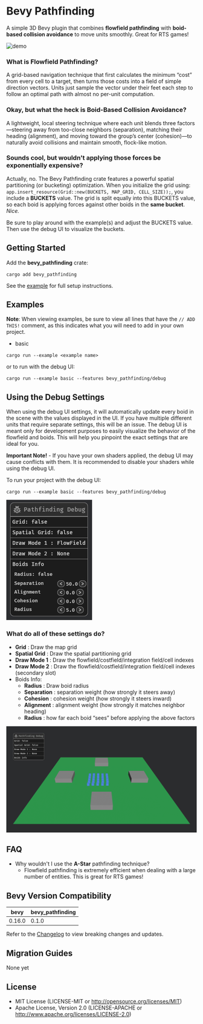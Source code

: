 # Bevy Pathfinding

A simple 3D Bevy plugin that combines **flowfield pathfinding** with **boid-based collision avoidance** to move units smoothly. Great for RTS games!

![demo](assets/demo.gif)

### What is **Flowfield Pathfinding**?

A grid-based navigation technique that first calculates the minimum “cost” from every cell to a target, then turns those costs into a field of simple direction vectors. Units just sample the vector under their feet each step to follow an optimal path with almost no per-unit computation.

### Okay, but what the heck is **Boid-Based Collision Avoidance**?

A lightweight, local steering technique where each unit blends three factors—steering away from too-close neighbors (separation), matching their heading (alignment), and moving toward the group’s center (cohesion)—to naturally avoid collisions and maintain smooth, flock-like motion.

### Sounds cool, but wouldn't applying those forces be exponentially expensive?

Actually, no. The Bevy Pathfinding crate features a powerful spatial partitioning (or bucketing) optimization. When you initialize the grid using: `app.insert_resource(Grid::new(BUCKETS, MAP_GRID, CELL_SIZE));`, you include a **BUCKETS** value. The grid is split equally into this BUCKETS value, so each boid is applying forces against other boids in the **same bucket**. *Nice.*

Be sure to play around with the example(s) and adjust the BUCKETS value. Then use the debug UI to visualize the buckets.

## Getting Started

Add the **bevy_pathfinding** crate:

```
cargo add bevy_pathfinding
```

See the [example](examples/basic.rs) for full setup instructions.

## Examples

**Note**: When viewing examples, be sure to view all lines that have the `// ADD THIS!` comment, as this indicates what you will need to add in your own project.

- basic

```
cargo run --example <example name>
```

or to run with the debug UI:

```
cargo run --example basic --features bevy_pathfinding/debug
```

## Using the Debug Settings

When using the debug UI settings, it will automatically update every boid in the scene with the values displayed in the UI. If you have multiple different units that require separate settings, this will be an issue. The debug UI is meant only for development purposes to easily visualize the behavior of the flowfield and boids. This will help you pinpoint the exact settings that are ideal for you.

**Important Note!** - If you have your own shaders applied, the debug UI may cause conflicts with them. It is recommended to disable your shaders while using the debug UI.

To run your project with the debug UI:

```
cargo run --example basic --features bevy_pathfinding/debug
```

![debug UI](assets/debug_ui.png)

### What do all of these settings do?

- **Grid** : Draw the map grid  
- **Spatial Grid** : Draw the spatial partitioning grid  
- **Draw Mode 1** : Draw the flowfield/costfield/integration field/cell indexes  
- **Draw Mode 2** : Draw the flowfield/costfield/integration field/cell indexes (secondary slot)  
- Boids Info:  
  - **Radius** : Draw boid radius  
  - **Separation** : separation weight (how strongly it steers away)  
  - **Cohesion** : cohesion weight (how strongly it steers inward)  
  - **Alignment** : alignment weight (how strongly it matches neighbor heading)  
  - **Radius** : how far each boid “sees” before applying the above factors  

![debug UI demo](assets/debug_ui_demo.gif)

## FAQ

- Why wouldn't I use the **A-Star** pathfinding technique?
  - Flowfield pathfinding is extremely efficient when dealing with a large number of entities. This is great for RTS games!

## Bevy Version Compatibility

| bevy   | bevy_pathfinding |
| ------ | ---------------- |
| 0.16.0 | 0.1.0            |

Refer to the [Changelog](Changelog.md) to view breaking changes and updates.

## Migration Guides

None yet

## License

- MIT License (LICENSE-MIT or http://opensource.org/licenses/MIT)
- Apache License, Version 2.0 (LICENSE-APACHE or http://www.apache.org/licenses/LICENSE-2.0)
